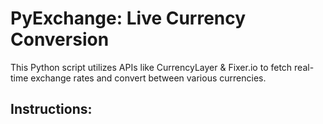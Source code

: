 # PyExchange: Live Currency Conversion

This Python script utilizes APIs like CurrencyLayer & Fixer.io to fetch real-time exchange rates and convert between various currencies.

## Instructions:


